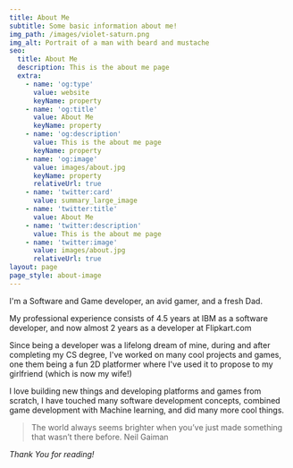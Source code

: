 ```yaml
---
title: About Me
subtitle: Some basic information about me!
img_path: /images/violet-saturn.png
img_alt: Portrait of a man with beard and mustache
seo:
  title: About Me
  description: This is the about me page
  extra:
    - name: 'og:type'
      value: website
      keyName: property
    - name: 'og:title'
      value: About Me
      keyName: property
    - name: 'og:description'
      value: This is the about me page
      keyName: property
    - name: 'og:image'
      value: images/about.jpg
      keyName: property
      relativeUrl: true
    - name: 'twitter:card'
      value: summary_large_image
    - name: 'twitter:title'
      value: About Me
    - name: 'twitter:description'
      value: This is the about me page
    - name: 'twitter:image'
      value: images/about.jpg
      relativeUrl: true
layout: page
page_style: about-image
---
```

I'm a Software and Game developer, an avid gamer, and a fresh Dad.

My professional experience consists of 4.5 years at IBM as a software developer, and now almost 2 years as a developer at Flipkart.com

Since being a developer was a lifelong dream of mine, during and after completing my CS degree, I've worked on many cool projects and games, one them being a fun 2D platformer where I've used it to propose to my girlfriend (which is now my wife!)

I love building new things and developing platforms and games from scratch, I have touched many software development concepts, combined game development with Machine learning, and did many more cool things.


> The world always seems brighter when you’ve just made something that wasn’t there before. Neil Gaiman

*Thank You for reading!*
